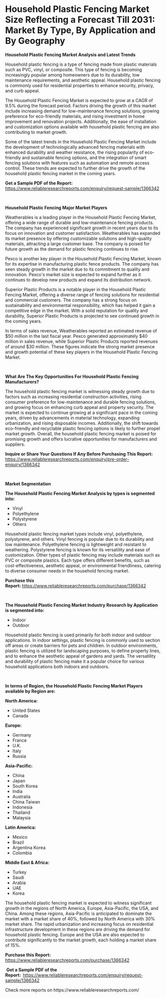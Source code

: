<p><h1>Household Plastic Fencing Market Size Reflecting a Forecast Till 2031: Market By Type, By Application and By Geography</h1></p><p><strong>Household Plastic Fencing Market Analysis and Latest Trends</strong></p>
<p><p>Household plastic fencing is a type of fencing made from plastic materials such as PVC, vinyl, or composite. This type of fencing is becoming increasingly popular among homeowners due to its durability, low maintenance requirements, and aesthetic appeal. Household plastic fencing is commonly used for residential properties to enhance security, privacy, and curb appeal.</p><p>The Household Plastic Fencing Market is expected to grow at a CAGR of 9.5% during the forecast period. Factors driving the growth of this market include increasing demand for low-maintenance fencing solutions, growing preference for eco-friendly materials, and rising investment in home improvement and renovation projects. Additionally, the ease of installation and customization options available with household plastic fencing are also contributing to market growth.</p><p>Some of the latest trends in the Household Plastic Fencing Market include the development of technologically advanced fencing materials with enhanced durability and weather resistance, the rising popularity of eco-friendly and sustainable fencing options, and the integration of smart fencing solutions with features such as automation and remote access control. These trends are expected to further drive the growth of the household plastic fencing market in the coming years.</p></p>
<p><strong>Get a Sample PDF of the Report:&nbsp;</strong> <a href="https://www.reliableresearchreports.com/enquiry/request-sample/1366342">https://www.reliableresearchreports.com/enquiry/request-sample/1366342</a></p>
<p>&nbsp;</p>
<p><strong>Household Plastic Fencing Major Market Players</strong></p>
<p><p>Weatherables is a leading player in the Household Plastic Fencing Market, offering a wide range of durable and low-maintenance fencing products. The company has experienced significant growth in recent years due to its focus on innovation and customer satisfaction. Weatherables has expanded its market presence by offering customizable solutions and high-quality materials, attracting a large customer base. The company is poised for future growth as the demand for plastic fencing continues to rise.</p><p>Pexco is another key player in the Household Plastic Fencing Market, known for its expertise in manufacturing plastic fence products. The company has seen steady growth in the market due to its commitment to quality and innovation. Pexco's market size is expected to expand further as it continues to develop new products and expand its distribution network.</p><p>Superior Plastic Products is a notable player in the Household Plastic Fencing Market, offering a diverse range of fencing solutions for residential and commercial customers. The company has a strong focus on sustainability and environmental responsibility, which has helped it gain a competitive edge in the market. With a solid reputation for quality and durability, Superior Plastic Products is projected to see continued growth in the coming years.</p><p>In terms of sales revenue, Weatherables reported an estimated revenue of $50 million in the last fiscal year. Pexco generated approximately $40 million in sales revenue, while Superior Plastic Products reported revenues of around $30 million. These figures indicate the strong market presence and growth potential of these key players in the Household Plastic Fencing Market.</p></p>
<p>&nbsp;</p>
<p><strong>What Are The Key Opportunities For Household Plastic Fencing Manufacturers?</strong></p>
<p><p>The household plastic fencing market is witnessing steady growth due to factors such as increasing residential construction activities, rising consumer preference for low-maintenance and durable fencing solutions, and growing focus on enhancing curb appeal and property security. The market is expected to continue growing at a significant pace in the coming years, driven by advancements in material technology, expanding urbanization, and rising disposable incomes. Additionally, the shift towards eco-friendly and recyclable plastic fencing options is likely to further propel market growth. Overall, the household plastic fencing market is poised for promising growth and offers lucrative opportunities for manufacturers and suppliers.</p></p>
<p><strong>Inquire or Share Your Questions If Any Before Purchasing This Report:</strong> <a href="https://www.reliableresearchreports.com/enquiry/pre-order-enquiry/1366342">https://www.reliableresearchreports.com/enquiry/pre-order-enquiry/1366342</a></p>
<p>&nbsp;</p>
<p><strong>Market Segmentation</strong></p>
<p><strong>The Household Plastic Fencing Market Analysis by types is segmented into:</strong></p>
<p><ul><li>Vinyl</li><li>Polyethylene</li><li>Polystyrene</li><li>Others</li></ul></p>
<p><p>Household plastic fencing market types include vinyl, polyethylene, polystyrene, and others. Vinyl fencing is popular due to its durability and low maintenance. Polyethylene fencing is lightweight and resistant to weathering. Polystyrene fencing is known for its versatility and ease of customization. Other types of plastic fencing may include materials such as PVC or composite plastics. Each type offers different benefits, such as cost-effectiveness, aesthetic appeal, or environmental friendliness, catering to diverse consumer needs in the household fencing market.</p></p>
<p><strong>Purchase this Report:&nbsp;</strong><a href="https://www.reliableresearchreports.com/purchase/1366342">https://www.reliableresearchreports.com/purchase/1366342</a></p>
<p>&nbsp;</p>
<p><strong>The Household Plastic Fencing Market Industry Research by Application is segmented into:</strong></p>
<p><ul><li>Indoor</li><li>Outdoor</li></ul></p>
<p><p>Household plastic fencing is used primarily for both indoor and outdoor applications. In indoor settings, plastic fencing is commonly used to section off areas or create barriers for pets and children. In outdoor environments, plastic fencing is utilized for landscaping purposes, to define property lines, and to enhance the aesthetic appeal of gardens and yards. The versatility and durability of plastic fencing make it a popular choice for various household applications both indoors and outdoors.</p></p>
<p>&nbsp;</p>
<p><strong>In terms of Region, the Household Plastic Fencing Market Players available by Region are:</strong></p>
<p>
    <p> <strong> North America: </strong>
        <ul>
            <li>United States</li>
            <li>Canada</li>
        </ul>
        </p> 
    <p> <strong> Europe: </strong>
        <ul>
            <li>Germany</li>
            <li>France</li>
            <li>U.K.</li>
            <li>Italy</li>
            <li>Russia</li>
        </ul>
        </p> 
    <p> <strong> Asia-Pacific: </strong>
        <ul>
            <li>China</li>
            <li>Japan</li>
            <li>South Korea</li>
            <li>India</li>
            <li>Australia</li>
            <li>China Taiwan</li>
            <li>Indonesia</li>
            <li>Thailand</li>
            <li>Malaysia</li>
        </ul>
        </p> 
    <p> <strong> Latin America: </strong>
        <ul>
            <li>Mexico</li>
            <li>Brazil</li>
            <li>Argentina Korea</li>
            <li>Colombia</li>
        </ul>
        </p> 
    <p> <strong> Middle East & Africa: </strong>
        <ul>
            <li>Turkey</li>
            <li>Saudi</li>
            <li>Arabia</li>
            <li>UAE</li>
            <li>Korea</li>
        </ul>
    </p>
    </p>
<p><p>The household plastic fencing market is expected to witness significant growth in the regions of North America, Europe, Asia-Pacific, the USA, and China. Among these regions, Asia-Pacific is anticipated to dominate the market with a market share of 40%, followed by North America with 30% market share. The rapid urbanization and increasing focus on residential infrastructure development in these regions are driving the demand for household plastic fencing. Europe and the USA are also expected to contribute significantly to the market growth, each holding a market share of 15%.</p></p>
<p><strong>Purchase this Report: </strong><a href="https://www.reliableresearchreports.com/purchase/1366342">https://www.reliableresearchreports.com/purchase/1366342</a></p>
<p>&nbsp;<strong>Get a Sample PDF of the Report:&nbsp;&nbsp;</strong><a href="https://www.reliableresearchreports.com/enquiry/request-sample/1366342">https://www.reliableresearchreports.com/enquiry/request-sample/1366342</a></p>
<p><strong></strong></p>
<p>Check more reports on https://www.reliableresearchreports.com/</p>